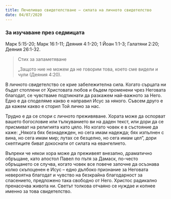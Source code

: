 ```yaml
---
title: Печелившо свидетелстване – силата на личното свидетелство
date: 04/07/2020
---
```


### За изучаване през седмицата
Марк 5:15-20; Марк 16:1-11; Деяния 4:1-20; 1 Йоан 1:1-3; Галатяни 2:20; Деяния 26:1-32.

> <p>Стих за запаметяване</p>
> „Защото ние не можем да не говорим това, което сме видели и чули (Деяния 4:20).

В личното свидетелство се крие забележителна сила. Когато сърцата ни бъдат стоплени от Христовата любов и бъдем променени чрез Неговата благодат, се чувстваме подтикнати да разкажем най-важното за Него. Едно е да споделяме какво е направил Исус за някого. Съвсем друго е да кажем какво е сторил Той лично за нас.

Трудно е да се спори с личното преживяване. Хората може да оспорват вашето богословие или тълкуванието ви на даден текст, или дори да се присмиват на религията като цяло. Но когато човек е в състояние да каже: „Някога бях безнадежден, но сега имам надежда; бях изпълнен с вина, но сега имам мир; лутах се безцелно, но сега имам цел”, дори скептиците биват докоснати от силата на евангелието.

Въпреки че някои хора може да преживеят внезапно, драматично обръщане, като апостол Павел по пътя за Дамаск, по-често обръщането се случва, когато човек все повече започне да осъзнава колко скъпоценен е Исус – едно дълбоко признание за Неговата невероятна благодат и чувство на безкрайна благодарност за спасението, предложено така свободно от Него. Христос радикално пренасочва живота ни. Светът толкова отчаяно се нуждае и копнее именно за това свидетелство.